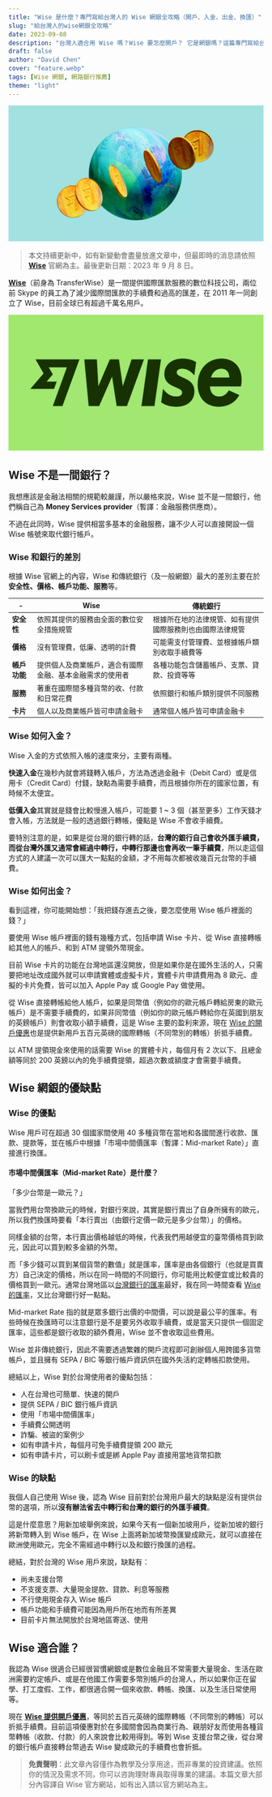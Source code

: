 ```yaml
---
title: "Wise 是什麼？專門寫給台灣人的 Wise 網銀全攻略（開戶、入金、出金、換匯）"
slug: "給台灣人的wise網銀全攻略"
date: 2023-09-08
description: "台灣人適合用 Wise 嗎？Wise 要怎麼開戶？ 它是網銀嗎？這篇專門寫給台灣人的 Wise 全攻略，解答你所有對於 Wise 的問題！"
draft: false
author: "David Chen"
cover: "feature.webp"
tags: [Wise 網銀, 網路銀行推薦]
theme: "light"
---
```


![|inline](wise.webp)

> 本文持續更新中，如有新變動會盡量放進文章中，但最即時的消息請依照 [**Wise**](https://wise.prf.hn/l/8xE13Bp) 官網為主。最後更新日期：2023 年 9 月 8 日。

[**Wise**](https://wise.prf.hn/l/8xE13Bp)（前身為 TransferWise）是一間提供國際匯款服務的數位科技公司，兩位前 Skype 的員工為了減少國際間匯款的手續費和過高的匯差，在 2011 年一同創立了 Wise，目前全球已有超過千萬名用戶。

![](Hero-Logo-Wise.webp)

## Wise 不是一間銀行？

我想應該是金融法相關的規範較嚴謹，所以嚴格來說，Wise 並不是一間銀行，他們稱自己為 **Money Services provider**（暫譯：金融服務供應商）。

不過在此同時，Wise 提供相當多基本的金融服務，讓不少人可以直接開設一個 Wise 帳號來取代銀行帳戶。
### Wise 和銀行的差別

根據 Wise 官網上的內容，Wise 和傳統銀行（及一般網銀）最大的差別主要在於**安全性、價格、帳戶功能、服務**等。

| - | **Wise** | **傳統銀行** |
| --- | --- | --- |
| **安全性** | 依照其提供的服務由全面的數位安全措施規管 | 根據所在地的法律規管、如有提供國際服務則也由國際法律規管 |
| **價格** | 沒有管理費，低廉、透明的計費 | 可能需支付管理費、並根據帳戶類別收取手續費等 |
| **帳戶功能** | 提供個人及商業帳戶，適合有國際金融、基本金融需求的使用者 | 各種功能包含儲蓄帳戶、支票、貸款、投資等等 |
| **服務** | 著重在國際間多種貨幣的收、付款和日常花費 | 依照銀行和帳戶類別提供不同服務 |
| **卡片** | 個人以及商業帳戶皆可申請金融卡 | 通常個人帳戶皆可申請金融卡 |

### Wise 如何入金？

Wise 入金的方式依照入帳的速度來分，主要有兩種。

**快速入金**在幾秒內就會將錢轉入帳戶，方法為透過金融卡（Debit Card）或是信用卡（Credit Card）付錢，缺點為需要手續費，而且根據你所在的國家位置，有時候不太便宜。

**低價入金**其實就是錢會比較慢進入帳戶，可能要 1 ~ 3 個（甚至更多）工作天錢才會入帳，方法就是一般的透過銀行轉帳，優點是 Wise 不會收手續費。

要特別注意的是，如果是從台灣的銀行轉的話，**台灣的銀行自己會收外匯手續費，而從台灣外匯又通常會經過中轉行，中轉行那邊也會再收一筆手續費**，所以走這個方式的人建議一次可以匯大一點點的金額，才不用每次都被收幾百元台幣的手續費。

### Wise 如何出金？

看到這裡，你可能開始想：「我把錢存進去之後，要怎麼使用 Wise 帳戶裡面的錢？」

要使用 Wise 帳戶裡面的錢有幾種方式，包括申請 Wise 卡片、從 Wise 直接轉帳給其他人的帳戶、和到 ATM 提領外幣現金。

目前 Wise 卡片的功能在台灣地區還沒開放，但是如果你是在國外生活的人，只需要把地址改成國外就可以申請實體或虛擬卡片，實體卡片申請費用為 8 歐元、虛擬的卡片免費，皆可以加入 Apple Pay 或 Google Pay 做使用。

從 Wise 直接轉帳給他人帳戶，如果是同幣值（例如你的歐元帳戶轉給房東的歐元帳戶）是不需要手續費的，如果非同幣值（例如你的歐元帳戶轉給你在英國到朋友的英鎊帳戶）則會收取小額手續費，這是 Wise 主要的盈利來源，現在 [Wise 的開戶優惠](https://wise.prf.hn/l/8xE13Bp)也是提供新用戶五百元英磅的國際轉帳（不同幣別的轉帳）折抵手續費。

以 ATM 提領現金來使用的話需要 Wise 的實體卡片，每個月有 2 次以下、且總金額等同於 200 英鎊以內的免手續費提領，超過次數或額度才會需要手續費。

<!-- ### 在 Wise 上換匯-->

## Wise 網銀的優缺點

### Wise 的優點

Wise 用戶可在超過 30 個國家間使用 40 多種貨幣在當地和各國間進行收款、匯款、提款等，並在帳戶中根據「市場中間價匯率（暫譯：Mid-market Rate）」直接進行換匯。

#### 市場中間價匯率（Mid-market Rate）是什麼？

「多少台幣是一歐元？」

當我們用台幣換歐元的時候，對銀行來說，其實是銀行賣出了自身所擁有的歐元，所以我們換匯時要看「本行賣出（由銀行定價一歐元是多少台幣）」的價格。

同樣金額的台幣，本行賣出價格越低的時候，代表我們用越便宜的臺幣價格買到歐元，因此可以買到較多金額的外幣。

而「多少錢可以買到某個貨幣的數值」就是匯率，匯率是由各個銀行（也就是買賣方）自己決定的價格，所以在同一時間的不同銀行，你可能用比較便宜或比較貴的價格買到一歐元。通常台灣地區以[台灣銀行的匯率](https://rate.bot.com.tw/xrt?Lang=zh-TW)最好，我在同一時間查看 [Wise 的匯率](https://wise.com/tools/exchange-rate-alerts/)，又比台灣銀行好一點點。

Mid-market Rate 指的就是眾多銀行出價的中間價，可以說是最公平的匯率。有些時候在換匯時可以注意銀行是不是要另外收取手續費，或是當天只提供一個固定匯率，這些都是銀行收取的額外費用，Wise 並不會收取這些費用。

Wise 並非傳統銀行，因此不需要透過繁雜的開戶流程即可創辦個人用跨國多貨幣帳戶，並且擁有 SEPA / BIC 等銀行帳戶資訊供在國外失活約定轉帳扣款使用。

總結以上，Wise 對於台灣使用者的優點包括：
- 人在台灣也可簡單、快速的開戶
- 提供 SEPA / BIC 銀行帳戶資訊
- 使用「市場中間價匯率」
- 手續費公開透明
- 詐騙、被盜的案例少
- 如有申請卡片，每個月可免手續費提領 200 歐元
- 如有申請卡片，可以刷卡或是綁 Apple Pay 直接用當地貨幣扣款

### Wise 的缺點

我個人自己使用 Wise 後，認為 Wise 目前對於台灣用戶最大的缺點是沒有提供台幣的選項，所以**沒有辦法省去中轉行和台灣的銀行的外匯手續費**。

這是什麼意思？用新加坡舉例來說，如果今天有一個新加坡用戶，從新加坡的銀行將新幣轉入到 Wise 帳戶，在 Wise 上面將新加坡幣換匯變成歐元，就可以直接在歐洲使用歐元，完全不需經過中轉行以及和銀行換匯的過程。

總結，對於台灣的 Wise 用戶來說，缺點有：
- 尚未支援台幣
- 不支援支票、大量現金提款、貸款、利息等服務
- 不行使用現金存入 Wise 帳戶
- 帳戶功能和手續費可能因為用戶所在地而有所差異
- 目前卡片無法開放於台灣地區寄送、使用

## Wise 適合誰？

我認為 Wise 很適合已經很習慣網銀或是數位金融且不常需要大量現金、生活在歐洲需要約定帳戶、或是在他國工作需要多幣別帳戶的台灣人，所以如果你正在留學、打工度假、工作，都很適合開一個來收款、轉帳、換匯、以及生活日常使用等。

現在 [**Wise 提供開戶優惠**](https://wise.prf.hn/l/8xE13Bp)，等同於五百元英磅的國際轉帳（不同幣別的轉帳）可以折抵手續費。目前這項優惠對於在多國間會因為商業行為、親朋好友而使用各種貨幣轉帳（收款、付款）的人來說會比較用得到。等到 Wise 支援台幣之後，從台灣的銀行帳戶直接轉台幣過去 Wise 變成歐元的手續費也會折抵。

<!--## Wise 開戶步驟-->

> **免責聲明**：此文章內容僅作為教學及分享用途，而非專業的投資建議。依照你的情況及需求不同，你可以咨詢理財專員取得專業的建議。本篇文章大部分內容譯自 Wise 官方網站，如有出入請以官方網站為主。

<!--
<a href="https://www.google.com" target="_blank">
    <img src="wise.webp"/>
</a>

[![](wise.webp)](https://www.google.com)

-->
